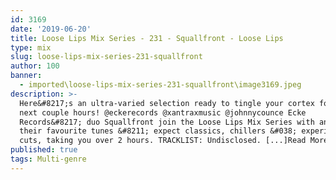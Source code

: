 ```yaml
---
id: 3169
date: '2019-06-20'
title: Loose Lips Mix Series - 231 - Squallfront - Loose Lips
type: mix
slug: loose-lips-mix-series-231-squallfront
author: 100
banner:
  - imported\loose-lips-mix-series-231-squallfront\image3169.jpeg
description: >-
  Here&#8217;s an ultra-varied selection ready to tingle your cortex for the
  next couple hours! @eckerecords @xantraxmusic @johnnycounce Ecke
  Records&#8217; duo Squallfront join the Loose Lips Mix Series with an array of
  their favourite tunes &#8211; expect classics, chillers &#038; experimental
  cuts, taking you over 2 hours. TRACKLIST: Undisclosed. [...]Read More...
published: true
tags: Multi-genre
---
```

